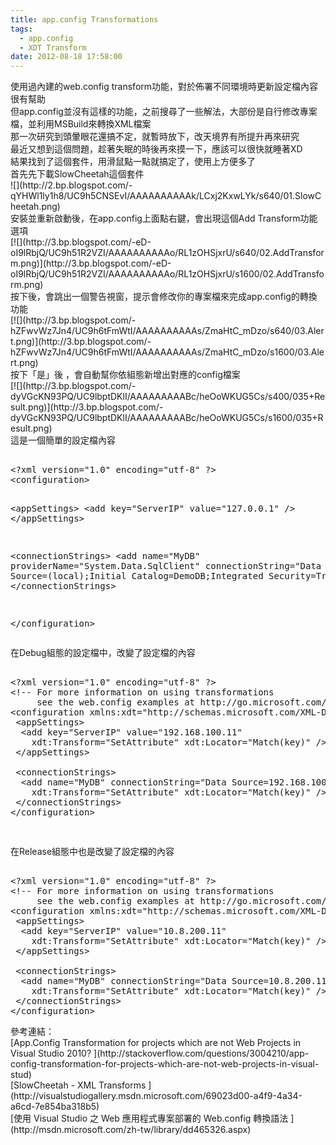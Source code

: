 ```yaml
---
title: app.config Transformations
tags:
  - app.config
  - XDT Transform
date: 2012-08-18 17:58:00
---
```


<div class="separator" style="clear: both; text-align: left;">使用過內建的web.config transform功能，對於佈署不同環境時更新設定檔內容很有幫助</div><div class="separator" style="clear: both; text-align: left;">但app.config並沒有這樣的功能，之前搜尋了一些解法，大部份是自行修改專案檔，並利用MSBuild來轉換XML檔案</div><div class="separator" style="clear: both; text-align: left;">那一次研究到頭暈眼花還搞不定，就暫時放下，改天境界有所提升再來研究</div><div class="separator" style="clear: both; text-align: left;">
</div><div class="separator" style="clear: both; text-align: left;">最近又想到這個問題，趁著失眠的時後再來摸一下，應該可以很快就睡著XD</div><div class="separator" style="clear: both; text-align: left;">結果找到了這個套件，用滑鼠點一點就搞定了，使用上方便多了</div><div class="separator" style="clear: both; text-align: left;">
</div><div class="separator" style="clear: both; text-align: left;">首先先下載SlowCheetah這個套件</div><div class="separator" style="clear: both; text-align: left;">
</div><div class="separator" style="clear: both; text-align: left;">![](http://2.bp.blogspot.com/-qYHWl1ly1h8/UC9h5CNSEvI/AAAAAAAAAAk/LCxj2KxwLYk/s640/01.SlowCheetah.png)</div><div style="text-align: left;">
</div><div style="text-align: left;">安裝並重新啟動後，在app.config上面點右鍵，會出現這個Add Transform功能選項 </div><div class="separator" style="clear: both; text-align: left;">[![](http://3.bp.blogspot.com/-eD-oI9lRbjQ/UC9h51R2VZI/AAAAAAAAAAo/RL1zOHSjxrU/s640/02.AddTransform.png)](http://3.bp.blogspot.com/-eD-oI9lRbjQ/UC9h51R2VZI/AAAAAAAAAAo/RL1zOHSjxrU/s1600/02.AddTransform.png)</div><div style="text-align: left;">
</div><div style="text-align: left;">按下後，會跳出一個警告視窗，提示會修改你的專案檔來完成app.config的轉換功能</div><div class="separator" style="clear: both; text-align: left;">[![](http://3.bp.blogspot.com/-hZFwvWz7Jn4/UC9h6tFmWtI/AAAAAAAAAAs/ZmaHtC_mDzo/s640/03.Alert.png)](http://3.bp.blogspot.com/-hZFwvWz7Jn4/UC9h6tFmWtI/AAAAAAAAAAs/ZmaHtC_mDzo/s1600/03.Alert.png)</div><div style="text-align: left;">
</div><div style="text-align: left;">按下「是」後 ，會自動幫你依組態新增出對應的config檔案</div><div class="separator" style="clear: both; text-align: left;">[![](http://3.bp.blogspot.com/-dyVGcKN93PQ/UC9lbptDKlI/AAAAAAAAABc/heOoWKUG5Cs/s400/035+Result.png)](http://3.bp.blogspot.com/-dyVGcKN93PQ/UC9lbptDKlI/AAAAAAAAABc/heOoWKUG5Cs/s1600/035+Result.png)</div><div style="text-align: left;">這是一個簡單的設定檔內容  
<pre class="brush: xml"> 
&lt;?xml version="1.0" encoding="utf-8" ?&gt;
&lt;configuration&gt;

 &lt;appSettings&gt;
  &lt;add key="ServerIP" value="127.0.0.1" /&gt;
 &lt;/appSettings&gt;

 &lt;connectionStrings&gt;
  &lt;add name="MyDB" providerName="System.Data.SqlClient"
    connectionString="Data Source=(local);Initial Catalog=DemoDB;Integrated Security=True"/&gt;
 &lt;/connectionStrings&gt;

&lt;/configuration&gt;
</pre></div><div class="separator" style="clear: both; text-align: left;">[
](http://4.bp.blogspot.com/-d5ooCTpJduw/UC9h7UK21rI/AAAAAAAAAA0/KoVsJKcykvU/s1600/04.App.Config.png)</div><div style="text-align: left;">在Debug組態的設定檔中，改變了設定檔的內容 
<pre class="brush: xml"> 
&lt;?xml version="1.0" encoding="utf-8" ?&gt;
&lt;!-- For more information on using transformations 
     see the web.config examples at http://go.microsoft.com/fwlink/?LinkId=214134\. --&gt;
&lt;configuration xmlns:xdt="http://schemas.microsoft.com/XML-Document-Transform"&gt;
 &lt;appSettings&gt;
  &lt;add key="ServerIP" value="192.168.100.11" 
    xdt:Transform="SetAttribute" xdt:Locator="Match(key)" /&gt;
 &lt;/appSettings&gt;

 &lt;connectionStrings&gt;
  &lt;add name="MyDB" connectionString="Data Source=192.168.100.11;Initial Catalog=DemoDB;uid=ooo;pwd=xxx;"
    xdt:Transform="SetAttribute" xdt:Locator="Match(key)" /&gt;
 &lt;/connectionStrings&gt;
&lt;/configuration&gt;&nbsp;</pre><pre class="brush: xml">&nbsp;</pre></div><div class="separator" style="clear: both; text-align: left;"></div><div style="text-align: left;">在Release組態中也是改變了設定檔的內容 
<pre class="brush: xml"> 
&lt;?xml version="1.0" encoding="utf-8" ?&gt;
&lt;!-- For more information on using transformations 
     see the web.config examples at http://go.microsoft.com/fwlink/?LinkId=214134\. --&gt;
&lt;configuration xmlns:xdt="http://schemas.microsoft.com/XML-Document-Transform"&gt;
 &lt;appSettings&gt;
  &lt;add key="ServerIP" value="10.8.200.11"
    xdt:Transform="SetAttribute" xdt:Locator="Match(key)" /&gt;
 &lt;/appSettings&gt;

 &lt;connectionStrings&gt;
  &lt;add name="MyDB" connectionString="Data Source=10.8.200.11;Initial Catalog=DemoDB;uid=###;pwd=***;"
    xdt:Transform="SetAttribute" xdt:Locator="Match(key)" /&gt;
 &lt;/connectionStrings&gt;
&lt;/configuration&gt;
</pre></div><div class="separator" style="clear: both; text-align: left;"></div><div class="separator" style="clear: both; text-align: left;"></div><div class="separator" style="clear: both; text-align: left;"></div><div class="separator" style="clear: both; text-align: left;"></div><div style="text-align: left;">
</div><div style="text-align: left;"></div><div style="text-align: left;">
</div><div style="text-align: left;">參考連結：</div><div style="text-align: left;">
</div><div style="text-align: left;">[App.Config Transformation for projects which are not Web Projects in Visual Studio 2010? ](http://stackoverflow.com/questions/3004210/app-config-transformation-for-projects-which-are-not-web-projects-in-visual-stud)</div><div style="text-align: left;"></div><div style="text-align: left;">
</div><div style="text-align: left;">[SlowCheetah - XML Transforms ](http://visualstudiogallery.msdn.microsoft.com/69023d00-a4f9-4a34-a6cd-7e854ba318b5)</div><div style="text-align: left;">
</div><div style="text-align: left;"></div><div style="text-align: left;">[使用 Visual Studio 之 Web 應用程式專案部署的 Web.config 轉換語法 ](http://msdn.microsoft.com/zh-tw/library/dd465326.aspx)</div>